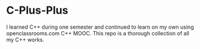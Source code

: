 # C-Plus-Plus

I learned C++ during one semester and continued to learn on my own using openclassrooms.com C++ MOOC. This repo is a thorough collection of all my C++ works.
